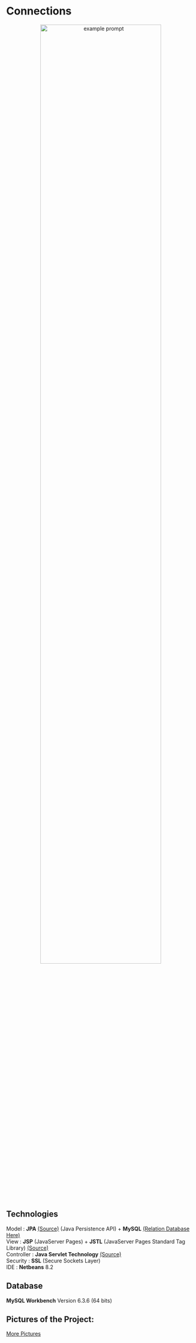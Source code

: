 # Connections

<p align="center"> <img src="https://user-images.githubusercontent.com/44316752/49393551-3ee29280-f73a-11e8-88e2-6326baa4bcdc.gif" alt="example prompt" width="80%" height="80%" /></p>


<h2>Technologies</h2>

Model : <b>JPA</b> [(Source)](./src/java/dao) (Java Persistence API) + <b>MySQL</b> [(Relation Database Here)](./linkedin.mwb)</br>
View : <b>JSP</b> (JavaServer Pages) + <b>JSTL</b> (JavaServer Pages Standard Tag Library) [(Source)](./web/WEB-INF)</br>
Controller : <b>Java Servlet Technology</b> [(Source)](./src/java/servlets/navigation) </br>
Security : <b>SSL</b> (Secure Sockets Layer)</br>
IDE : <b>Netbeans</b> 8.2

<h2> Database </h2>
<b>MySQL Workbench</b> Version 6.3.6 (64 bits)

<h2> Pictures of the Project:</h2>

[More Pictures](./pics)


